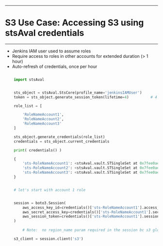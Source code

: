 ***
# S3 Use Case:  Accessing S3 using stsAval credentials
***

* Jenkins IAM user used to assume roles
* Require access to roles in other accounts for extended duration (> 1 hour)
* Auto-refresh of credentials, once per hour

```python

    import stsAval


    sts_object = stsAval.StsCore(profile_name='jenkinsIAMUser')
    token = sts_object.generate_session_token(lifetime=4)          # 4 hours

    role_list = [

        'RoleNameAccount1',
        'RoleNameAccount2',
        'RoleNameAccount3'
    ]

    sts_object.generate_credentials(role_list)
    credentials = sts_object.current_credentials

    print( credentials() )

    {
        'sts-RoleNameAccount1': <stsAval.vault.STSingleSet at 0x7fee0ae05c88>,
        'sts-RoleNameAccount2': <stsAval.vault.STSingleSet at 0x7fee0ae05f60>,
        'sts-RoleNameAccount3': <stsAval.vault.STSingleSet at 0x7fee0ae05fd0>
    }


    # let's start with account 1 role


    session = boto3.Session(
        aws_access_key_id=credentials()['sts-RoleNameAccount1'].access_key, 
        aws_secret_access_key=credentials()['sts-RoleNameAccount1'].secret_key, 
        aws_session_token=credentials()['sts-RoleNameAccount1'].session
    )
        
        # Note:  no region_name param required in the session bc s3 global service

    s3_client = session.client('s3')

```
